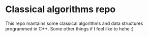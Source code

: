 # Classical algorithms repo
This repo mantains some classical algorithms and data structures programmed in C++. Some other things if I feel like to hehe :)
